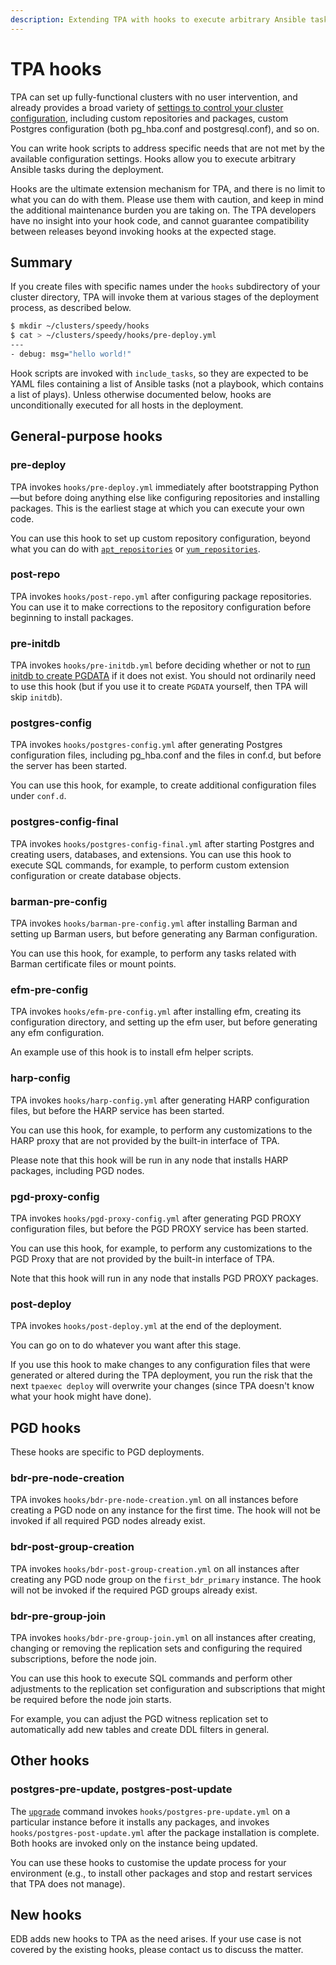 ```yaml
---
description: Extending TPA with hooks to execute arbitrary Ansible tasks.
---
```


# TPA hooks

TPA can set up fully-functional clusters with no user intervention,
and already provides a broad variety of
[settings to control your cluster configuration](configure-instance.md),
including custom repositories and packages, custom Postgres
configuration (both pg_hba.conf and postgresql.conf), and so on.

You can write hook scripts to address specific needs that are not met by
the available configuration settings. Hooks allow you to execute
arbitrary Ansible tasks during the deployment.

Hooks are the ultimate extension mechanism for TPA, and there is no
limit to what you can do with them. Please use them with caution, and
keep in mind the additional maintenance burden you are taking on. The
TPA developers have no insight into your hook code, and cannot
guarantee compatibility between releases beyond invoking hooks at the
expected stage.

## Summary

If you create files with specific names under the `hooks` subdirectory
of your cluster directory, TPA will invoke them at various stages of
the deployment process, as described below.

```bash
$ mkdir ~/clusters/speedy/hooks
$ cat > ~/clusters/speedy/hooks/pre-deploy.yml
---
- debug: msg="hello world!"
```

Hook scripts are invoked with `include_tasks`, so they are expected to
be YAML files containing a list of Ansible tasks (not a playbook, which
contains a list of plays). Unless otherwise documented below, hooks are
unconditionally executed for all hosts in the deployment.

## General-purpose hooks

### pre-deploy

TPA invokes `hooks/pre-deploy.yml` immediately after bootstrapping
Python—but before doing anything else like configuring repositories and
installing packages. This is the earliest stage at which you can execute
your own code.

You can use this hook to set up custom repository configuration, beyond
what you can do with
[`apt_repositories`](apt_repositories.md) or
[`yum_repositories`](yum_repositories.md).

### post-repo

TPA invokes `hooks/post-repo.yml` after configuring package
repositories. You can use it to make corrections to the repository
configuration before beginning to install packages.

### pre-initdb

TPA invokes `hooks/pre-initdb.yml` before deciding whether or not to
[run initdb to create PGDATA](initdb.md) if it does not exist. You
should not ordinarily need to use this hook (but if you use it to create
`PGDATA` yourself, then TPA will skip `initdb`).

### postgres-config

TPA invokes `hooks/postgres-config.yml` after generating Postgres
configuration files, including pg_hba.conf and the files in conf.d, but
before the server has been started.

You can use this hook, for example, to create additional configuration
files under `conf.d`.

### postgres-config-final

TPA invokes `hooks/postgres-config-final.yml` after starting
Postgres and creating users, databases, and extensions. You can use this
hook to execute SQL commands, for example, to perform custom extension
configuration or create database objects.

### barman-pre-config

TPA invokes `hooks/barman-pre-config.yml` after installing Barman and
setting up Barman users, but before generating any Barman configuration.

You can use this hook, for example, to perform any tasks related with
Barman certificate files or mount points.

### efm-pre-config

TPA invokes `hooks/efm-pre-config.yml` after installing efm, creating
its configuration directory, and setting up the efm user, but before
generating any efm configuration.

An example use of this hook is to install efm helper scripts.

### harp-config

TPA invokes `hooks/harp-config.yml` after generating HARP configuration
files, but before the HARP service has been started.

You can use this hook, for example, to perform any customizations to the HARP
proxy that are not provided by the built-in interface of TPA.

Please note that this hook will be run in any node that installs HARP packages,
including PGD nodes.

### pgd-proxy-config

TPA invokes `hooks/pgd-proxy-config.yml` after generating PGD PROXY
configuration files, but before the PGD PROXY service has been started.

You can use this hook, for example, to perform any customizations to the
PGD Proxy that are not provided by the built-in interface of TPA.

Note that this hook will run in any node that installs PGD PROXY
packages.

### post-deploy

TPA invokes `hooks/post-deploy.yml` at the end of the deployment.

You can go on to do whatever you want after this stage.

If you use this hook to make changes to any configuration files that
were generated or altered during the TPA deployment, you run the
risk that the next `tpaexec deploy` will overwrite your changes (since
TPA doesn't know what your hook might have done).

## PGD hooks

These hooks are specific to PGD deployments.

### bdr-pre-node-creation

TPA invokes `hooks/bdr-pre-node-creation.yml` on all instances
before creating a PGD node on any instance for the first time. The hook
will not be invoked if all required PGD nodes already exist.

### bdr-post-group-creation

TPA invokes `hooks/bdr-post-group-creation.yml` on all instances
after creating any PGD node group on the `first_bdr_primary` instance.
The hook will not be invoked if the required PGD groups already exist.

### bdr-pre-group-join

TPA invokes `hooks/bdr-pre-group-join.yml` on all instances
after creating, changing or removing the replication sets and
configuring the required subscriptions, before the node join.

You can use this hook to execute SQL commands and perform other
adjustments to the replication set configuration and subscriptions that
might be required before the node join starts.

For example, you can adjust the PGD witness replication set to
automatically add new tables and create DDL filters in general.

## Other hooks

### postgres-pre-update, postgres-post-update

The [`upgrade`](tpaexec-upgrade.md) command invokes
`hooks/postgres-pre-update.yml` on a particular instance before it
installs any packages, and invokes `hooks/postgres-post-update.yml`
after the package installation is complete. Both hooks are invoked only
on the instance being updated.

You can use these hooks to customise the update process for your
environment (e.g., to install other packages and stop and restart
services that TPA does not manage).

## New hooks

EDB adds new hooks to TPA as the need arises. If your use case is not
covered by the existing hooks, please contact us to discuss the matter.
